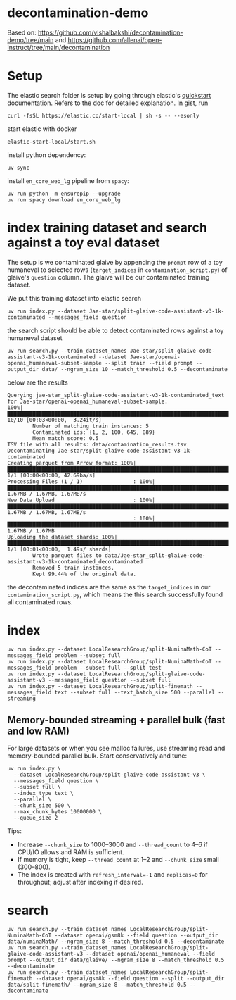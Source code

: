 # decontamination-demo

Based on: https://github.com/vishalbakshi/decontamination-demo/tree/main and https://github.com/allenai/open-instruct/tree/main/decontamination


# Setup
The elastic search folder is setup by going through elastic's [quickstart](https://www.elastic.co/docs/deploy-manage/deploy/self-managed/local-development-installation-quickstart) documentation. Refers to the doc for detailed explanation. In gist, run
```
curl -fsSL https://elastic.co/start-local | sh -s -- --esonly
```

start elastic with docker
```
elastic-start-local/start.sh
```

install python dependency:
```
uv sync
```

install `en_core_web_lg` pipeline from `spacy`:

```
uv run python -m ensurepip --upgrade
uv run spacy download en_core_web_lg
```

# index training dataset and search against a toy eval dataset
The setup is we contaminated glaive by appending the `prompt` row of a toy humaneval to selected rows (`target_indices` in `contamination_script.py`) of glaive's `question` column. The glaive will be our contaminated training dataset.

We put this training dataset into elastic search
```
uv run index.py --dataset Jae-star/split-glaive-code-assistant-v3-1k-contaminated --messages_field question
```
the search script should be able to detect contaminated rows against a toy humaneval dataset
```
uv run search.py --train_dataset_names Jae-star/split-glaive-code-assistant-v3-1k-contaminated --dataset Jae-star/openai-openai_humaneval-subset-sample --split train --field prompt --output_dir data/ --ngram_size 10 --match_threshold 0.5 --decontaminate
```
below are the results
```
Querying jae-star_split-glaive-code-assistant-v3-1k-contaminated_text for Jae-star/openai-openai_humaneval-subset-sample.
100%|████████████████████████████████████████████████████████████████████████████████████████████████████████████████████████████████████████████████████| 10/10 [00:03<00:00,  3.24it/s]
        Number of matching train instances: 5
        Contaminated ids: {1, 2, 100, 645, 889}
        Mean match score: 0.5
TSV file with all results: data/contamination_results.tsv
Decontaminating Jae-star/split-glaive-code-assistant-v3-1k-contaminated
Creating parquet from Arrow format: 100%|██████████████████████████████████████████████████████████████████████████████████████████████████████████████████| 1/1 [00:00<00:00, 42.69ba/s]
Processing Files (1 / 1)                : 100%|█████████████████████████████████████████████████████████████████████████████████████████████████████████████| 1.67MB / 1.67MB, 1.67MB/s  
New Data Upload                         : 100%|█████████████████████████████████████████████████████████████████████████████████████████████████████████████| 1.67MB / 1.67MB, 1.67MB/s  
                                        : 100%|█████████████████████████████████████████████████████████████████████████████████████████████████████████████| 1.67MB / 1.67MB            
Uploading the dataset shards: 100%|███████████████████████████████████████████████████████████████████████████████████████████████████████████████████| 1/1 [00:01<00:00,  1.49s/ shards]
        Wrote parquet files to data/Jae-star_split-glaive-code-assistant-v3-1k-contaminated_decontaminated
        Removed 5 train instances.
        Kept 99.44% of the original data.
```
the decontaminated indices are the same as the `target_indices` in our `contamination_script.py`, which means the this search successfully found all contaminated rows.

# index 
```
uv run index.py --dataset LocalResearchGroup/split-NuminaMath-CoT --messages_field problem --subset full
uv run index.py --dataset LocalResearchGroup/split-NuminaMath-CoT --messages_field problem --subset full --split test
uv run index.py --dataset LocalResearchGroup/split-glaive-code-assistant-v3 --messages_field question --subset full
uv run index.py --dataset LocalResearchGroup/split-finemath --messages_field text --subset full --text_batch_size 500 --parallel --streaming

```
## Memory-bounded streaming + parallel bulk (fast and low RAM)

For large datasets or when you see malloc failures, use streaming read and memory-bounded parallel bulk. Start conservatively and tune:

```
uv run index.py \
  --dataset LocalResearchGroup/split-glaive-code-assistant-v3 \
  --messages_field question \
  --subset full \
  --index_type text \
  --parallel \
  --chunk_size 500 \
  --max_chunk_bytes 10000000 \
  --queue_size 2
```

Tips:
- Increase `--chunk_size` to 1000–3000 and `--thread_count` to 4–6 if CPU/IO allows and RAM is sufficient.
- If memory is tight, keep `--thread_count` at 1–2 and `--chunk_size` small (300–800).
- The index is created with `refresh_interval=-1` and `replicas=0` for throughput; adjust after indexing if desired.

# search
```
uv run search.py --train_dataset_names LocalResearchGroup/split-NuminaMath-CoT --dataset openai/gsm8k --field question --output_dir data/numinaMath/ --ngram_size 8 --match_threshold 0.5 --decontaminate
uv run search.py --train_dataset_names LocalResearchGroup/split-glaive-code-assistant-v3 --dataset openai/openai_humaneval --field prompt --output_dir data/glaive/ --ngram_size 8 --match_threshold 0.5 --decontaminate
uv run search.py --train_dataset_names LocalResearchGroup/split-finemath --dataset openai/gsm8k --field question --split --output_dir data/split-finemath/ --ngram_size 8 --match_threshold 0.5 --decontaminate           
```